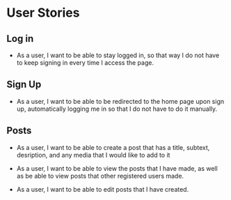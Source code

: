 # User Stories

## Log in

- As a user, I want to be able to stay logged in, so that way I do not have to keep signing in every time I access the page.

## Sign Up

- As a user, I want to be able to be redirected to the home page upon sign up, automatically logging me in so that I do not have to do it manually.

## Posts

- As a user, I want to be able to create a post that has a title, subtext, desription, and any media that I would like to add to it

- As a user, I want to be able to view the posts that I have made, as well as be able to view posts that other registered users made.

- As a user, I want to be able to edit posts that I have created.